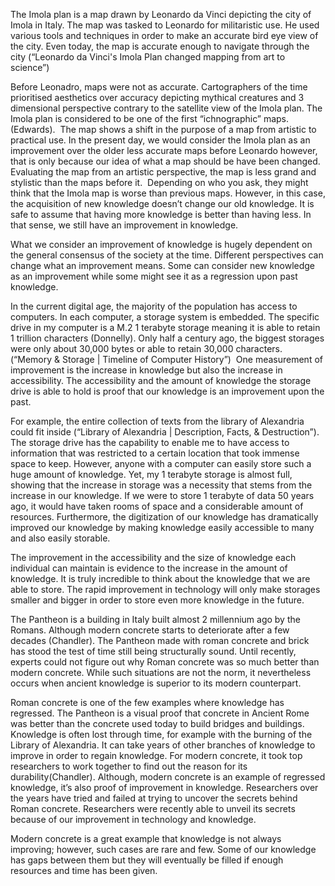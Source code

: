 
The Imola plan is a map drawn by Leonardo da Vinci depicting the city of Imola in Italy. The map was tasked to Leonardo for militaristic use. He used various tools and techniques in order to make an accurate bird eye view of the city. Even today, the map is accurate enough to navigate through the city (“Leonardo da Vinci's Imola Plan changed mapping from art to science”)

Before Leonadro, maps were not as accurate. Cartographers of the time prioritised aesthetics over accuracy depicting mythical creatures and 3 dimensional perspective contrary to the satellite view of the Imola plan. The Imola plan is considered to be one of the first “ichnographic” maps. (Edwards).  The map shows a shift in the purpose of a map from artistic to practical use. In the present day, we would consider the Imola plan as an improvement over the older less accurate maps before Leonardo however, that is only because our idea of what a map should be have been changed. Evaluating the map from an artistic perspective, the map is less grand and stylistic than the maps before it.  Depending on who you ask, they might think that the Imola map is worse than previous maps. However, in this case, the acquisition of new knowledge doesn’t change our old knowledge. It is safe to assume that having more knowledge is better than having less. In that sense, we still have an improvement in knowledge. 

What we consider an improvement of knowledge is hugely dependent on the general consensus of the society at the time. Different perspectives can change what an improvement means. Some can consider new knowledge as an improvement while some might see it as a regression upon past knowledge.

In the current digital age, the majority of the population has access to computers. In each computer, a storage system is embedded. The specific drive in my computer is a M.2 1 terabyte storage meaning it is able to retain 1 trillion characters (Donnelly). Only half a century ago, the biggest storages were only about 30,000 bytes or able to retain 30,000 characters. (“Memory & Storage | Timeline of Computer History”)  One measurement of improvement is the increase in knowledge but also the increase in accessibility. The accessibility and the amount of knowledge the storage drive is able to hold is proof that our knowledge is an improvement upon the past.

  

For example, the entire collection of texts from the library of Alexandria could fit inside (“Library of Alexandria | Description, Facts, & Destruction”). The storage drive has the capability to enable me to have access to information that was restricted to a certain location that took immense space to keep. However, anyone with a computer can easily store such a huge amount of knowledge. Yet, my 1 terabyte storage is almost full, showing that the increase in storage was a necessity that stems from the increase in our knowledge. If we were to store 1 terabyte of data 50 years ago, it would have taken rooms of space and a considerable amount of resources. Furthermore, the digitization of our knowledge has dramatically improved our knowledge by making knowledge easily accessible to many and also easily storable. 

The improvement in the accessibility and the size of knowledge each individual can maintain is evidence to the increase in the amount of knowledge. It is truly incredible to think about the knowledge that we are able to store. The rapid improvement in technology will only make storages smaller and bigger in order to store even more knowledge in the future.

The Pantheon is a building in Italy built almost 2 millennium ago by the Romans. Although modern concrete starts to deteriorate after a few decades (Chandler). The Pantheon made with roman concrete and brick has stood the test of time still being structurally sound. Until recently, experts could not figure out why Roman concrete was so much better than modern concrete. While such situations are not the norm, it nevertheless occurs when ancient knowledge is superior to its modern counterpart. 

Roman concrete is one of the few examples where knowledge has regressed. The Pantheon is a visual proof that concrete in Ancient Rome was better than the concrete used today to build bridges and buildings. Knowledge is often lost through time, for example with the burning of the Library of Alexandria. It can take years of other branches of knowledge to improve in order to regain knowledge. For modern concrete, it took top researchers to work together to find out the reason for its durability(Chandler). Although, modern concrete is an example of regressed knowledge, it’s also proof of improvement in knowledge. Researchers over the years have tried and failed at trying to uncover the secrets behind Roman concrete. Researchers were recently able to unveil its secrets because of our improvement in technology and knowledge. 

Modern concrete is a great example that knowledge is not always improving; however, such cases are rare and few. Some of our knowledge has gaps between them but they will eventually be filled if enough resources and time has been given.

